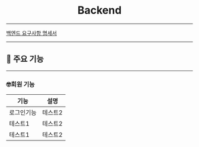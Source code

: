 # <center> Backend #

--- 


[백엔드 요구사항 명세서](https://docs.google.com/spreadsheets/d/1_wE6SqfSCL_gpjr-ojc6GhWBP2Y6PBwH4nXccZfwBX0/edit?gid=0#gid=0)


---

## 📌 주요 기능 ##

---
### 🤓회원 기능 ###

| 기능    | 설명 | 
|-------|----|
| 로그인기능 | 테스트2 |
| 테스트1  | 테스트2 |
| 테스트1  | 테스트2 |





